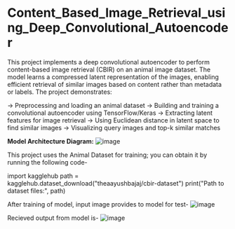 # Content_Based_Image_Retrieval_using_Deep_Convolutional_Autoencoder
This project implements a deep convolutional autoencoder to perform content-based image retrieval (CBIR) on an animal image dataset. The model learns a compressed latent representation of the images, enabling efficient retrieval of similar images based on content rather than metadata or labels. The project demonstrates:

-> Preprocessing and loading an animal dataset
-> Building and training a convolutional autoencoder using TensorFlow/Keras
-> Extracting latent features for image retrieval
-> Using Euclidean distance in latent space to find similar images
-> Visualizing query images and top-k similar matches

**Model Architecture Diagram:**
![image](https://github.com/user-attachments/assets/88e9d0ea-e5be-42af-9606-ae477c6ee579)

This project uses the Animal Dataset for training; you can obtain it by running the following code-

import kagglehub
path = kagglehub.dataset_download("theaayushbajaj/cbir-dataset")
print("Path to dataset files:", path)

After training of model, input image provides to model for test-
![image](https://github.com/user-attachments/assets/a1604039-ab2e-44b1-b6dd-ff13b837c1af)

Recieved output from model is-
![image](https://github.com/user-attachments/assets/b7a87603-ab35-4da6-8211-3a66c1df0e05)



